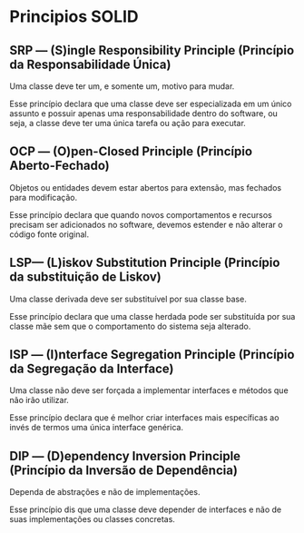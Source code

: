 # **Principios SOLID**

## **SRP — (S)ingle Responsibility Principle (Princípio da Responsabilidade Única)**

Uma classe deve ter um, e somente um, motivo para mudar.

Esse princípio declara que uma classe deve ser especializada em um único assunto e possuir apenas uma responsabilidade dentro do software, ou seja, a classe deve ter uma única tarefa ou ação para executar.


## **OCP — (O)pen-Closed Principle (Princípio Aberto-Fechado)**

Objetos ou entidades devem estar abertos para extensão, mas fechados para modificação.

Esse princípio declara que quando novos comportamentos e recursos precisam ser adicionados no software, devemos estender e não alterar o código fonte original.

## **LSP— (L)iskov Substitution Principle (Princípio da substituição de Liskov)**

Uma classe derivada deve ser substituível por sua classe base.

Esse princípio declara que uma classe herdada pode ser substituída por sua classe mãe sem que o comportamento do sistema seja alterado.

## **ISP — (I)nterface Segregation Principle (Princípio da Segregação da Interface)**

Uma classe não deve ser forçada a implementar interfaces e métodos que não irão utilizar.

Esse princípio declara que é melhor criar interfaces mais específicas ao invés de termos uma única interface genérica.

## **DIP — (D)ependency Inversion Principle (Princípio da Inversão de Dependência)**

Dependa de abstrações e não de implementações.

Esse princípio dis que uma classe deve depender de interfaces e não de suas implementações ou classes concretas.